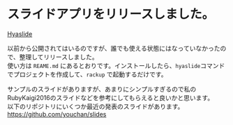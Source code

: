 # スライドアプリをリリースしました。

[Hyaslide](https://github.com/youchan/hyaslide)

以前から公開されてはいるのですが、誰でも使える状態にはなっていなかったので、整理してリリースしました。  
使い方は `REAME.md` にあるとおりです。インストールしたら、`hyaslide`コマンドでプロジェクトを作成して、`rackup` で起動するだけです。

サンプルのスライドがありますが、あまりにシンプルすぎるので私のRubyKaigi2016のスライドなどを参考にしてもらえると良いかと思います。  
以下のリポジトリにいくつか最近の発表のスライドがあります。  
https://github.com/youchan/slides
